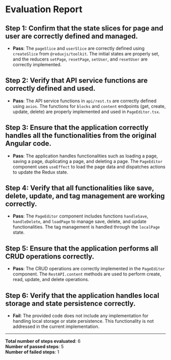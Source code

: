 # Evaluation Report

## Step 1: Confirm that the state slices for page and user are correctly defined and managed.

- **Pass**: The `pageSlice` and `userSlice` are correctly defined using `createSlice` from `@reduxjs/toolkit`. The initial states are properly set, and the reducers `setPage`, `resetPage`, `setUser`, and `resetUser` are correctly implemented.

## Step 2: Verify that API service functions are correctly defined and used.

- **Pass**: The API service functions in `api/rest.ts` are correctly defined using `axios`. The functions for `blocks` and `content` endpoints (get, create, update, delete) are properly implemented and used in `PageEditor.tsx`.

## Step 3: Ensure that the application correctly handles all the functionalities from the original Angular code.

- **Pass**: The application handles functionalities such as loading a page, saving a page, duplicating a page, and deleting a page. The `PageEditor` component uses `useEffect` to load the page data and dispatches actions to update the Redux state.

## Step 4: Verify that all functionalities like save, delete, update, and tag management are working correctly.

- **Pass**: The `PageEditor` component includes functions `handleSave`, `handleDelete`, and `loadPage` to manage save, delete, and update functionalities. The tag management is handled through the `localPage` state.

## Step 5: Ensure that the application performs all CRUD operations correctly.

- **Pass**: The CRUD operations are correctly implemented in the `PageEditor` component. The `RestAPI.content` methods are used to perform create, read, update, and delete operations.

## Step 6: Verify that the application handles local storage and state persistence correctly.

- **Fail**: The provided code does not include any implementation for handling local storage or state persistence. This functionality is not addressed in the current implementation.

---

**Total number of steps evaluated**: 6  
**Number of passed steps**: 5  
**Number of failed steps**: 1